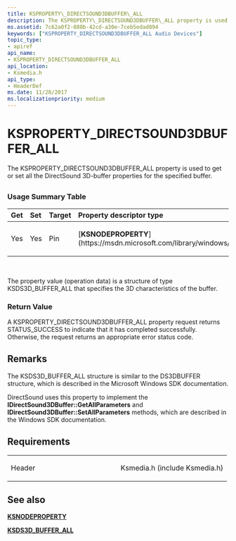 ```yaml
---
title: KSPROPERTY\_DIRECTSOUND3DBUFFER\_ALL
description: The KSPROPERTY\_DIRECTSOUND3DBUFFER\_ALL property is used to get or set all the DirectSound 3D-buffer properties for the specified buffer.
ms.assetid: 7c62a0f2-080b-42cd-a30e-7ceb5edad894
keywords: ["KSPROPERTY_DIRECTSOUND3DBUFFER_ALL Audio Devices"]
topic_type:
- apiref
api_name:
- KSPROPERTY_DIRECTSOUND3DBUFFER_ALL
api_location:
- Ksmedia.h
api_type:
- HeaderDef
ms.date: 11/28/2017
ms.localizationpriority: medium
---
```


# KSPROPERTY\_DIRECTSOUND3DBUFFER\_ALL


The KSPROPERTY\_DIRECTSOUND3DBUFFER\_ALL property is used to get or set all the DirectSound 3D-buffer properties for the specified buffer.

## <span id="ddk_ksproperty_directsound3dbuffer_all_ks"></span><span id="DDK_KSPROPERTY_DIRECTSOUND3DBUFFER_ALL_KS"></span>


### <span id="Usage_Summary_Table"></span><span id="usage_summary_table"></span><span id="USAGE_SUMMARY_TABLE"></span>Usage Summary Table

<table>
<colgroup>
<col width="20%" />
<col width="20%" />
<col width="20%" />
<col width="20%" />
<col width="20%" />
</colgroup>
<thead>
<tr class="header">
<th align="left">Get</th>
<th align="left">Set</th>
<th align="left">Target</th>
<th align="left">Property descriptor type</th>
<th align="left">Property value type</th>
</tr>
</thead>
<tbody>
<tr class="odd">
<td align="left"><p>Yes</p></td>
<td align="left"><p>Yes</p></td>
<td align="left"><p>Pin</p></td>
<td align="left">[<strong>KSNODEPROPERTY</strong>](https://msdn.microsoft.com/library/windows/hardware/ff537143)</td>
<td align="left"><p>[<strong>KSDS3D_BUFFER_ALL</strong>](https://msdn.microsoft.com/library/windows/hardware/ff537101)</p></td>
</tr>
</tbody>
</table>

 

The property value (operation data) is a structure of type KSDS3D\_BUFFER\_ALL that specifies the 3D characteristics of the buffer.

### <span id="Return_Value"></span><span id="return_value"></span><span id="RETURN_VALUE"></span>Return Value

A KSPROPERTY\_DIRECTSOUND3DBUFFER\_ALL property request returns STATUS\_SUCCESS to indicate that it has completed successfully. Otherwise, the request returns an appropriate error status code.

Remarks
-------

The KSDS3D\_BUFFER\_ALL structure is similar to the DS3DBUFFER structure, which is described in the Microsoft Windows SDK documentation.

DirectSound uses this property to implement the **IDirectSound3DBuffer::GetAllParameters** and **IDirectSound3DBuffer::SetAllParameters** methods, which are described in the Windows SDK documentation.

Requirements
------------

<table>
<colgroup>
<col width="50%" />
<col width="50%" />
</colgroup>
<tbody>
<tr class="odd">
<td align="left"><p>Header</p></td>
<td align="left">Ksmedia.h (include Ksmedia.h)</td>
</tr>
</tbody>
</table>

## <span id="see_also"></span>See also


[**KSNODEPROPERTY**](https://msdn.microsoft.com/library/windows/hardware/ff537143)

[**KSDS3D\_BUFFER\_ALL**](https://msdn.microsoft.com/library/windows/hardware/ff537101)

 

 






